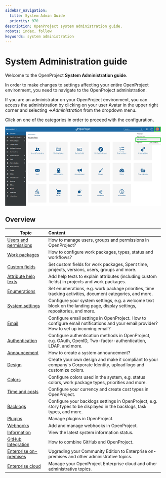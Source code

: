 ```yaml
---
sidebar_navigation:
  title: System Admin Guide
  priority: 970
description: OpenProject system administration guide.
robots: index, follow
keywords: system administration
---
```

# System Administration guide

Welcome to the OpenProject **System Administration guide**.

In order to make changes to settings affecting your entire OpenProject environment, you need to navigate to the OpenProject administration.

If you are an administrator on your OpenProject environment,  you can access the administration by clicking on your user Avatar in the upper right corner and selecting ->*Administration* from the dropdown menu.

Click on one of the categories in order to proceed with the configuration.

![image-20201006154046435](image-20201006154046435.png)



## Overview

| Topic                                                  | Content                                                      |
| ------------------------------------------------------ | :----------------------------------------------------------- |
| [Users and permissions](./users-permissions)           | How to manage users, groups and permissions in OpenProject?  |
| [Work packages](./manage-work-packages)                | How to configure work packages, types, status and workflows? |
| [Custom fields](./custom-fields)                       | Set custom fields for work packages, Spent time, projects, versions, users, groups and more. |
| [Attribute help texts](./attribute-help-texts)         | Add help texts to explain attributes (including custom fields) in projects and work packages. |
| [Enumerations](./enumerations)                         | Set enumerations, e.g. work package priorities, time tracking activities, document categories, and more. |
| [System settings](./system-settings)                   | Configure your system settings, e.g. a welcome text block on the landing page, display settings, repositories, and more. |
| [Email](./email)                                       | Configure email settings in OpenProject. How to configure email notifications and your email provider? How to set up incoming email? |
| [Authentication](./authentication)                     | Configure authentication methods in OpenProject, e.g. OAuth, OpenID, Two-factor-authentication, LDAP, and more. |
| [Announcement](./announcement)                         | How to create a system announcement?                         |
| [Design](./design)                                     | Create your own design and make it compliant to your company's Corporate Identity, upload logo and customize colors. |
| [Colors](./colors)                                     | Configure colors used in the system, e.g. status colors, work package types, priorities and more. |
| [Time and costs](./time-and-costs)                     | Configure your currency and create cost types in OpenProject. |
| [Backlogs](./backlogs)                                 | Configure your backlogs settings in OpenProject, e.g. story types to be displayed in the backlogs, task types, and more. |
| [Plugins](./plugins)                                   | Manage plugins in OpenProject.                               |
| [Webhooks](./webhooks)                                 | Add and manage webhooks in OpenProject.                      |
| [Information](information)                             | View the latest system information status.                   |
| [GitHub Integration](github-integration)               | How to combine GitHub and OpenProject.                       |
| [Enterprise on-premises](../enterprise-guide/enterprise-on-premises-guide/) | Upgrading your Community Edition to Enterprise on-premises and other administrative topics. |
| [Enterprise cloud](../enterprise-guide/enterprise-cloud-guide/)            | Manage your OpenProject Enterprise cloud and other administrative topics. |
